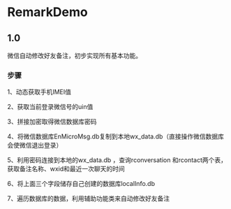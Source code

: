 # RemarkDemo

## 1.0 

微信自动修改好友备注，初步实现所有基本功能。

### 步骤

1、动态获取手机IMEI值

2、获取当前登录微信号的uin值

3、拼接加密取得微信数据库密码

4、将微信数据库EnMicroMsg.db复制到本地wx_data.db（直接操作微信数据库会使微信退出登录）

5、利用密码连接到本地的wx_data.db ，查询rconversation 和rcontact两个表，获取备注名称、wxid和最近一次聊天的时间

6、将上面三个字段储存自己创建的数据库localInfo.db

7、遍历数据库的数据，利用辅助功能类来自动修改好友备注
